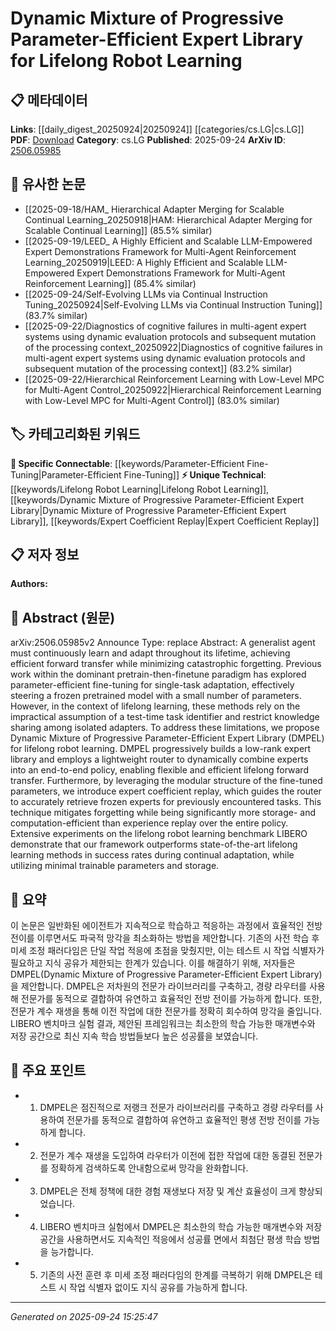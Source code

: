 <!-- KEYWORD_LINKING_METADATA:
{
  "processed_timestamp": "2025-09-24T15:25:47.718290",
  "vocabulary_version": "1.0",
  "selected_keywords": [
    "Lifelong Robot Learning",
    "Dynamic Mixture of Progressive Parameter-Efficient Expert Library",
    "Expert Coefficient Replay",
    "Parameter-Efficient Fine-Tuning"
  ],
  "rejected_keywords": [],
  "similarity_scores": {
    "Lifelong Robot Learning": 0.78,
    "Dynamic Mixture of Progressive Parameter-Efficient Expert Library": 0.82,
    "Expert Coefficient Replay": 0.79,
    "Parameter-Efficient Fine-Tuning": 0.77
  },
  "extraction_method": "AI_prompt_based",
  "budget_applied": true,
  "candidates_json": {
    "candidates": [
      {
        "surface": "Lifelong Robot Learning",
        "canonical": "Lifelong Robot Learning",
        "aliases": [
          "Continuous Robot Learning",
          "Incremental Robot Learning"
        ],
        "category": "unique_technical",
        "rationale": "This is a specific domain of robot learning that focuses on continuous adaptation, which is central to the paper's contributions.",
        "novelty_score": 0.7,
        "connectivity_score": 0.65,
        "specificity_score": 0.8,
        "link_intent_score": 0.78
      },
      {
        "surface": "Dynamic Mixture of Progressive Parameter-Efficient Expert Library",
        "canonical": "Dynamic Mixture of Progressive Parameter-Efficient Expert Library",
        "aliases": [
          "DMPEL"
        ],
        "category": "unique_technical",
        "rationale": "This is the novel method introduced in the paper, offering a new approach to lifelong learning.",
        "novelty_score": 0.9,
        "connectivity_score": 0.6,
        "specificity_score": 0.85,
        "link_intent_score": 0.82
      },
      {
        "surface": "Expert Coefficient Replay",
        "canonical": "Expert Coefficient Replay",
        "aliases": [
          "Coefficient Replay"
        ],
        "category": "unique_technical",
        "rationale": "This technique is a key innovation for mitigating forgetting, enhancing the paper's contribution to lifelong learning.",
        "novelty_score": 0.8,
        "connectivity_score": 0.6,
        "specificity_score": 0.75,
        "link_intent_score": 0.79
      },
      {
        "surface": "Parameter-Efficient Fine-Tuning",
        "canonical": "Parameter-Efficient Fine-Tuning",
        "aliases": [
          "Efficient Fine-Tuning"
        ],
        "category": "specific_connectable",
        "rationale": "This is a relevant technique for model adaptation, linking to broader trends in machine learning.",
        "novelty_score": 0.5,
        "connectivity_score": 0.85,
        "specificity_score": 0.7,
        "link_intent_score": 0.77
      }
    ],
    "ban_list_suggestions": [
      "method",
      "experiment",
      "performance",
      "success rates",
      "trainable parameters"
    ]
  },
  "decisions": [
    {
      "candidate_surface": "Lifelong Robot Learning",
      "resolved_canonical": "Lifelong Robot Learning",
      "decision": "linked",
      "scores": {
        "novelty": 0.7,
        "connectivity": 0.65,
        "specificity": 0.8,
        "link_intent": 0.78
      }
    },
    {
      "candidate_surface": "Dynamic Mixture of Progressive Parameter-Efficient Expert Library",
      "resolved_canonical": "Dynamic Mixture of Progressive Parameter-Efficient Expert Library",
      "decision": "linked",
      "scores": {
        "novelty": 0.9,
        "connectivity": 0.6,
        "specificity": 0.85,
        "link_intent": 0.82
      }
    },
    {
      "candidate_surface": "Expert Coefficient Replay",
      "resolved_canonical": "Expert Coefficient Replay",
      "decision": "linked",
      "scores": {
        "novelty": 0.8,
        "connectivity": 0.6,
        "specificity": 0.75,
        "link_intent": 0.79
      }
    },
    {
      "candidate_surface": "Parameter-Efficient Fine-Tuning",
      "resolved_canonical": "Parameter-Efficient Fine-Tuning",
      "decision": "linked",
      "scores": {
        "novelty": 0.5,
        "connectivity": 0.85,
        "specificity": 0.7,
        "link_intent": 0.77
      }
    }
  ]
}
-->

# Dynamic Mixture of Progressive Parameter-Efficient Expert Library for Lifelong Robot Learning

## 📋 메타데이터

**Links**: [[daily_digest_20250924|20250924]] [[categories/cs.LG|cs.LG]]
**PDF**: [Download](https://arxiv.org/pdf/2506.05985.pdf)
**Category**: cs.LG
**Published**: 2025-09-24
**ArXiv ID**: [2506.05985](https://arxiv.org/abs/2506.05985)

## 🔗 유사한 논문
- [[2025-09-18/HAM_ Hierarchical Adapter Merging for Scalable Continual Learning_20250918|HAM: Hierarchical Adapter Merging for Scalable Continual Learning]] (85.5% similar)
- [[2025-09-19/LEED_ A Highly Efficient and Scalable LLM-Empowered Expert Demonstrations Framework for Multi-Agent Reinforcement Learning_20250919|LEED: A Highly Efficient and Scalable LLM-Empowered Expert Demonstrations Framework for Multi-Agent Reinforcement Learning]] (85.4% similar)
- [[2025-09-24/Self-Evolving LLMs via Continual Instruction Tuning_20250924|Self-Evolving LLMs via Continual Instruction Tuning]] (83.7% similar)
- [[2025-09-22/Diagnostics of cognitive failures in multi-agent expert systems using dynamic evaluation protocols and subsequent mutation of the processing context_20250922|Diagnostics of cognitive failures in multi-agent expert systems using dynamic evaluation protocols and subsequent mutation of the processing context]] (83.2% similar)
- [[2025-09-22/Hierarchical Reinforcement Learning with Low-Level MPC for Multi-Agent Control_20250922|Hierarchical Reinforcement Learning with Low-Level MPC for Multi-Agent Control]] (83.0% similar)

## 🏷️ 카테고리화된 키워드
**🔗 Specific Connectable**: [[keywords/Parameter-Efficient Fine-Tuning|Parameter-Efficient Fine-Tuning]]
**⚡ Unique Technical**: [[keywords/Lifelong Robot Learning|Lifelong Robot Learning]], [[keywords/Dynamic Mixture of Progressive Parameter-Efficient Expert Library|Dynamic Mixture of Progressive Parameter-Efficient Expert Library]], [[keywords/Expert Coefficient Replay|Expert Coefficient Replay]]

## 📋 저자 정보

**Authors:** 

## 📄 Abstract (원문)

arXiv:2506.05985v2 Announce Type: replace 
Abstract: A generalist agent must continuously learn and adapt throughout its lifetime, achieving efficient forward transfer while minimizing catastrophic forgetting. Previous work within the dominant pretrain-then-finetune paradigm has explored parameter-efficient fine-tuning for single-task adaptation, effectively steering a frozen pretrained model with a small number of parameters. However, in the context of lifelong learning, these methods rely on the impractical assumption of a test-time task identifier and restrict knowledge sharing among isolated adapters. To address these limitations, we propose Dynamic Mixture of Progressive Parameter-Efficient Expert Library (DMPEL) for lifelong robot learning. DMPEL progressively builds a low-rank expert library and employs a lightweight router to dynamically combine experts into an end-to-end policy, enabling flexible and efficient lifelong forward transfer. Furthermore, by leveraging the modular structure of the fine-tuned parameters, we introduce expert coefficient replay, which guides the router to accurately retrieve frozen experts for previously encountered tasks. This technique mitigates forgetting while being significantly more storage- and computation-efficient than experience replay over the entire policy. Extensive experiments on the lifelong robot learning benchmark LIBERO demonstrate that our framework outperforms state-of-the-art lifelong learning methods in success rates during continual adaptation, while utilizing minimal trainable parameters and storage.

## 📝 요약

이 논문은 일반화된 에이전트가 지속적으로 학습하고 적응하는 과정에서 효율적인 전방 전이를 이루면서도 파국적 망각을 최소화하는 방법을 제안합니다. 기존의 사전 학습 후 미세 조정 패러다임은 단일 작업 적응에 초점을 맞췄지만, 이는 테스트 시 작업 식별자가 필요하고 지식 공유가 제한되는 한계가 있습니다. 이를 해결하기 위해, 저자들은 DMPEL(Dynamic Mixture of Progressive Parameter-Efficient Expert Library)을 제안합니다. DMPEL은 저차원의 전문가 라이브러리를 구축하고, 경량 라우터를 사용해 전문가를 동적으로 결합하여 유연하고 효율적인 전방 전이를 가능하게 합니다. 또한, 전문가 계수 재생을 통해 이전 작업에 대한 전문가를 정확히 회수하여 망각을 줄입니다. LIBERO 벤치마크 실험 결과, 제안된 프레임워크는 최소한의 학습 가능한 매개변수와 저장 공간으로 최신 지속 학습 방법들보다 높은 성공률을 보였습니다.

## 🎯 주요 포인트

- 1. DMPEL은 점진적으로 저랭크 전문가 라이브러리를 구축하고 경량 라우터를 사용하여 전문가를 동적으로 결합하여 유연하고 효율적인 평생 전방 전이를 가능하게 합니다.
- 2. 전문가 계수 재생을 도입하여 라우터가 이전에 접한 작업에 대한 동결된 전문가를 정확하게 검색하도록 안내함으로써 망각을 완화합니다.
- 3. DMPEL은 전체 정책에 대한 경험 재생보다 저장 및 계산 효율성이 크게 향상되었습니다.
- 4. LIBERO 벤치마크 실험에서 DMPEL은 최소한의 학습 가능한 매개변수와 저장 공간을 사용하면서도 지속적인 적응에서 성공률 면에서 최첨단 평생 학습 방법을 능가합니다.
- 5. 기존의 사전 훈련 후 미세 조정 패러다임의 한계를 극복하기 위해 DMPEL은 테스트 시 작업 식별자 없이도 지식 공유를 가능하게 합니다.


---

*Generated on 2025-09-24 15:25:47*